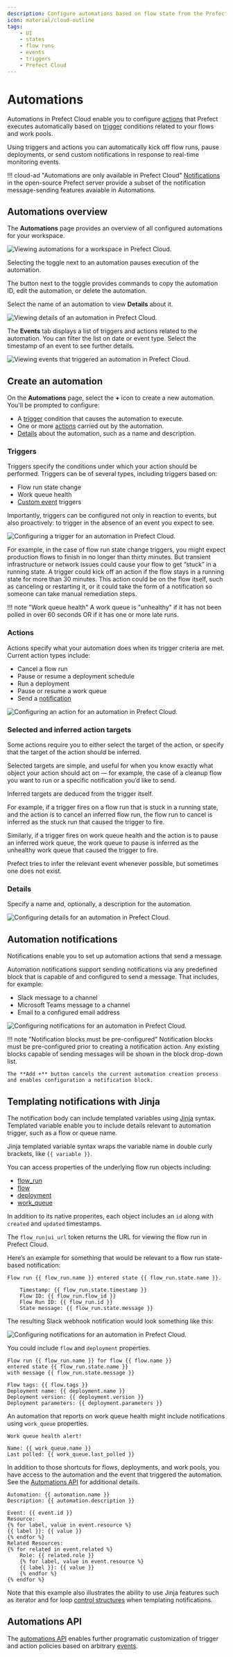 ```yaml
---
description: Configure automations based on flow state from the Prefect UI and Prefect Cloud.
icon: material/cloud-outline
tags:
    - UI
    - states
    - flow runs
    - events
    - triggers
    - Prefect Cloud
---
```


# Automations <span class="badge cloud"></span>

Automations in Prefect Cloud enable you to configure [actions](#actions) that Prefect executes automatically based on [trigger](#triggers) conditions related to your flows and work pools. 

Using triggers and actions you can automatically kick off flow runs, pause deployments, or send custom notifications in response to real-time monitoring events.

!!! cloud-ad "Automations are only available in Prefect Cloud"
    [Notifications](/ui/notifications/) in the open-source Prefect server provide a subset of the notification message-sending features avaiable in Automations.

## Automations overview

The **Automations** page provides an overview of all configured automations for your workspace.

![Viewing automations for a workspace in Prefect Cloud.](../img/ui/automations.png)

Selecting the toggle next to an automation pauses execution of the automation. 

The button next to the toggle provides commands to copy the automation ID, edit the automation, or delete the automation.

Select the name of an automation to view **Details** about it.

![Viewing details of an automation in Prefect Cloud.](../img/ui/automations-detail-tab.png)

The **Events** tab displays a list of triggers and actions related to the automation. You can filter the list on date or event type. Select the timestamp of an event to see further details.

![Viewing events that triggered an automation in Prefect Cloud.](../img/ui/automations-event-tab.png)

## Create an automation

On the **Automations** page, select the **+** icon to create a new automation. You'll be prompted to configure:

- A [trigger](#triggers) condition that causes the automation to execute.
- One or more [actions](#actions) carried out by the automation.
- [Details](#details) about the automation, such as a name and description.

### Triggers

Triggers specify the conditions under which your action should be performed. Triggers can be of several types, including triggers based on: 

- Flow run state change
- Work queue health
- [Custom event](#automations-api) triggers

Importantly, triggers can be configured not only in reaction to events, but also proactively: to trigger in the absence of an event you expect to see.

![Configuring a trigger for an automation in Prefect Cloud.](../img/ui/automations-trigger.png)

For example, in the case of flow run state change triggers, you might expect production flows to finish in no longer than thirty minutes. But transient infrastructure or network issues could cause your flow to get “stuck” in a running state. A trigger could kick off an action if the flow stays in a running state for more than 30 minutes. This action could be on the flow itself, such as canceling or restarting it, or it could take the form of a notification so someone can take manual remediation steps.

!!! note "Work queue health"
    A work queue is "unhealthy" if it has not been polled in over 60 seconds OR if it has one or more late runs.

### Actions

Actions specify what your automation does when its trigger criteria are met. Current action types include: 

- Cancel a flow run
- Pause or resume a deployment schedule
- Run a deployment
- Pause or resume a work queue
- Send a [notification](#automation-notifications)

![Configuring an action for an automation in Prefect Cloud.](../img/ui/automations-action.png)

### Selected and inferred action targets

Some actions require you to either select the target of the action, or specify that the target of the action should be inferred. 

Selected targets are simple, and useful for when you know exactly what object your action should act on &mdash; for example, the case of a cleanup flow you want to run or a specific notification you’d like to send.

Inferred targets are deduced from the trigger itself. 

For example, if a trigger fires on a flow run that is stuck in a running state, and the action is to cancel an inferred flow run, the flow run to cancel is inferred as the stuck run that caused the trigger to fire. 

Similarly, if a trigger fires on work queue health and the action is to pause an inferred work queue, the work queue to pause is inferred as the unhealthy work queue that caused the trigger to fire. 

Prefect tries to infer the relevant event whenever possible, but sometimes one does not exist.

### Details

Specify a name and, optionally, a description for the automation.

![Configuring details for an automation in Prefect Cloud.](../img/ui/automations-details.png)

## Automation notifications

Notifications enable you to set up automation actions that send a message. 

Automation notifications support sending notifications via any predefined block that is capable of and configured to send a message. That includes, for example:

- Slack message to a channel
- Microsoft Teams message to a channel
- Email to a configured email address

![Configuring notifications for an automation in Prefect Cloud.](../img/ui/automations-notifications.png)

!!! note "Notification blocks must be pre-configured"
    Notification blocks must be pre-configured prior to creating a notification action. Any existing blocks capable of sending messages will be shown in the block drop-down list.

    The **Add +** button cancels the current automation creation process and enables configuration a notification block.

## Templating notifications with Jinja

The notification body can include templated variables using [Jinja](https://palletsprojects.com/p/jinja/) syntax. Templated variable enable you to include details relevant to automation trigger, such as a flow or queue name. 

Jinja templated variable syntax wraps the variable name in double curly brackets, like `{{ variable }}`.

You can access properties of the underlying flow run objects including:

- [flow_run](/api-ref/orion/schemas/core/#prefect.orion.schemas.core.FlowRun)
- [flow](/api-ref/orion/schemas/core/#prefect.orion.schemas.core.Flow)
- [deployment](/api-ref/orion/schemas/core/#prefect.orion.schemas.core.Deployment)
- [work_queue](/api-ref/orion/schemas/core/#prefect.orion.schemas.core.WorkQueue)

In addition to its native properites, each object includes an `id` along with `created` and `updated` timestamps. 

The `flow_run|ui_url` token returns the URL for viewing the flow run in Prefect Cloud.

Here’s an example for something that would be relevant to a flow run state-based notification:

```
Flow run {{ flow_run.name }} entered state {{ flow_run.state.name }}. 

    Timestamp: {{ flow_run.state.timestamp }}
    Flow ID: {{ flow_run.flow_id }}
    Flow Run ID: {{ flow_run.id }}
    State message: {{ flow_run.state.message }}
```

The resulting Slack webhook notification would look something like this:

![Configuring notifications for an automation in Prefect Cloud.](../img/ui/templated-notification.png)

You could include `flow` and `deployment` properties.

```
Flow run {{ flow_run.name }} for flow {{ flow.name }}
entered state {{ flow_run.state.name }}
with message {{ flow_run.state.message }}

Flow tags: {{ flow.tags }}
Deployment name: {{ deployment.name }}
Deployment version: {{ deployment.version }}
Deployment parameters: {{ deployment.parameters }}
```

An automation that reports on work queue health might include notifications using `work_queue` properties.

```
Work queue health alert!

Name: {{ work_queue.name }}
Last polled: {{ work_queue.last_polled }}
```

In addition to those shortcuts for flows, deployments, and work pools, you have access to the automation and the event that triggered the automation. See the [Automations API](#automations-api) for additional details.

```
Automation: {{ automation.name }}
Description: {{ automation.description }}

Event: {{ event.id }}
Resource:
{% for label, value in event.resource %}
{{ label }}: {{ value }}
{% endfor %}
Related Resources:
{% for related in event.related %}
    Role: {{ related.role }}
    {% for label, value in event.resource %}
    {{ label }}: {{ value }}
    {% endfor %}
{% endfor %}
```

Note that this example also illustrates the ability to use Jinja features such as iterator and for loop [control structures](https://jinja.palletsprojects.com/en/3.1.x/templates/#list-of-control-structures) when templating notifications.

## Automations API 

The [automations API](https://app.prefect.cloud/api/docs#tag/Automations) enables further programatic customization of trigger and action policies based on arbitrary [events](https://app.prefect.cloud/api/docs#tag/Events).
